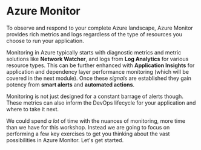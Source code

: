 # Azure Monitor
To observe and respond to your complete Azure landscape, Azure Monitor provides rich metrics and logs regardless of the type of resources you choose to run your application. 

Monitoring in Azure typically starts with diagnostic metrics and metric solutions like **Network Watcher**, and logs from **Log Analytics** for various resource types. This can be further enhanced with **Application Insights** for application and dependency layer performance monitoring (which will be covered in the next module). Once these *signals* are established they gain potency from **smart alerts** and **automated actions**. 

Monitoring is not just designed for a constant barrage of alerts though. These metrics can also inform the DevOps lifecycle for your application and where to take it next.

We could spend *a lot* of time with the nuances of monitoring, more time than we have for this workshop. Instead we are going to focus on performing a few key exercises to get you thinking about the vast possibilities in Azure Monitor. Let's get started.